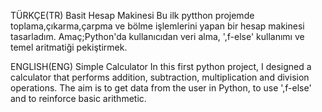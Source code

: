 TÜRKÇE(TR)
Basit Hesap Makinesi
Bu ilk pytthon projemde toplama,çıkarma,çarpma ve bölme işlemlerini yapan bir hesap makinesi tasarladım.
Amaç;Python'da kullanıcıdan veri alma, ',f-else' kullanımı ve temel aritmatiği pekiştirmek.

ENGLISH(ENG)
Simple Calculator
In this first python project, I designed a calculator that performs addition, subtraction, multiplication and division operations.
The aim is to get data from the user in Python, to use ',f-else' and to reinforce basic arithmetic.

